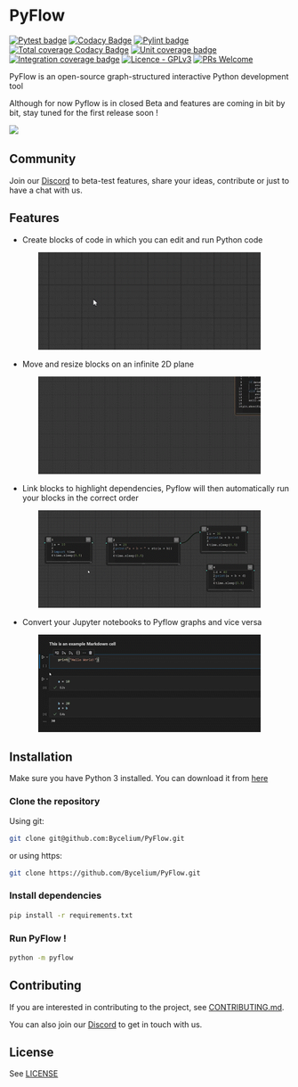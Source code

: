 # PyFlow

[![Pytest badge](https://github.com/Bycelium/PyFlow/actions/workflows/python-tests.yml/badge.svg?branch=master)](https://github.com/MathisFederico/opencodeblocks/actions/workflows/python-tests.yml)
[![Codacy Badge](https://app.codacy.com/project/badge/Grade/9874915d70e440418447f371c4bd5061)](https://www.codacy.com/gh/Bycelium/PyFlow/dashboard?utm_source=github.com&amp;utm_medium=referral&amp;utm_content=Bycelium/PyFlow&amp;utm_campaign=Badge_Grade)
[![Pylint badge](https://img.shields.io/endpoint?url=https%3A%2F%2Fgist.githubusercontent.com%2FMathisFederico%2F00ce73155619a4544884ca6d251954b3%2Fraw%2Fopencodeblocks_pylint_badge.json)](https://github.com/MathisFederico/opencodeblocks/actions/workflows/python-pylint.yml)
[![Total coverage Codacy Badge](https://app.codacy.com/project/badge/Coverage/ddd03302fd7c4849b452959753bc0939)](https://www.codacy.com/gh/MathisFederico/opencodeblocks/dashboard?utm_source=github.com&utm_medium=referral&utm_content=MathisFederico/opencodeblocks&utm_campaign=Badge_Coverage)
[![Unit coverage badge](https://img.shields.io/endpoint?url=https%3A%2F%2Fgist.githubusercontent.com%2FMathisFederico%2F00ce73155619a4544884ca6d251954b3%2Fraw%2Fopencodeblocks_unit_coverage_badge.json)](https://github.com/MathisFederico/opencodeblocks/actions/workflows/python-coverage.yml)
[![Integration coverage badge](https://img.shields.io/endpoint?url=https%3A%2F%2Fgist.githubusercontent.com%2FMathisFederico%2F00ce73155619a4544884ca6d251954b3%2Fraw%2Fopencodeblocks_integration_coverage_badge.json)](https://github.com/MathisFederico/opencodeblocks/actions/workflows/python-coverage.yml)
[![Licence - GPLv3](https://img.shields.io/github/license/MathisFederico/Crafting?style=plastic)](https://www.gnu.org/licenses/)
[![PRs Welcome](https://img.shields.io/badge/PRs-welcome-brightgreen.svg)](CONTRIBUTING.md)

PyFlow is an open-source graph-structured interactive Python development tool

Although for now Pyflow is in closed Beta and features are coming in bit by bit, stay tuned for the first release soon !

![](media/mnist_example.gif)

## Community

Join our [Discord](https://discord.gg/xZq8Tp4srd) to beta-test features, share your ideas, contribute or just to have a chat with us.

## Features

- Create blocks of code in which you can edit and run Python code

<p align="center">
  <img src="media/block_example.gif" width="400"/>
</p>

- Move and resize blocks on an infinite 2D plane

<p align="center">
  <img src="media/resize_example.gif" width="400"/>
</p>

- Link blocks to highlight dependencies, Pyflow will then automatically run your blocks in the correct order

<p align="center">
  <img src="media/flow_example.gif" width="400"/>
</p>

- Convert your Jupyter notebooks to Pyflow graphs and vice versa

<p align="center">
  <img src="media/notebook_example.gif" width="400"/>
</p>

## Installation

Make sure you have Python 3 installed. You can download it from [here](https://www.python.org/downloads/)

### Clone the repository

Using git:
```bash
git clone git@github.com:Bycelium/PyFlow.git
```

or using https:
```bash
git clone https://github.com/Bycelium/PyFlow.git
```

### Install dependencies

```bash
pip install -r requirements.txt
```

### Run PyFlow !

```bash
python -m pyflow
```

## Contributing

If you are interested in contributing to the project, see [CONTRIBUTING.md](CONTRIBUTING.md).

You can also join our [Discord](https://discord.gg/xZq8Tp4srd) to get in touch with us.

## License

See [LICENSE](LICENSE)

